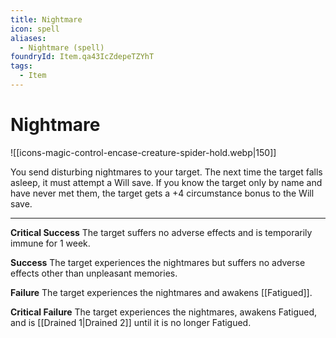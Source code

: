 ```yaml
---
title: Nightmare
icon: spell
aliases:
  - Nightmare (spell)
foundryId: Item.qa43IcZdepeTZYhT
tags:
  - Item
---
```


# Nightmare
![[icons-magic-control-encase-creature-spider-hold.webp|150]]

You send disturbing nightmares to your target. The next time the target falls asleep, it must attempt a Will save. If you know the target only by name and have never met them, the target gets a +4 circumstance bonus to the Will save.

* * *

**Critical Success** The target suffers no adverse effects and is temporarily immune for 1 week.

**Success** The target experiences the nightmares but suffers no adverse effects other than unpleasant memories.

**Failure** The target experiences the nightmares and awakens [[Fatigued]].

**Critical Failure** The target experiences the nightmares, awakens Fatigued, and is [[Drained 1|Drained 2]] until it is no longer Fatigued.
